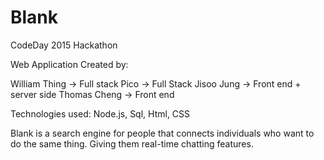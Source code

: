 # Blank

CodeDay 2015 Hackathon 

Web Application Created by:

William Thing -> 	Full stack
Pico -> 			Full Stack
Jisoo Jung ->		Front end + server side
Thomas Cheng ->		Front end

Technologies used: Node.js, Sql, Html, CSS

Blank is a search engine for people that connects individuals who want to do the same thing. Giving them real-time chatting features.